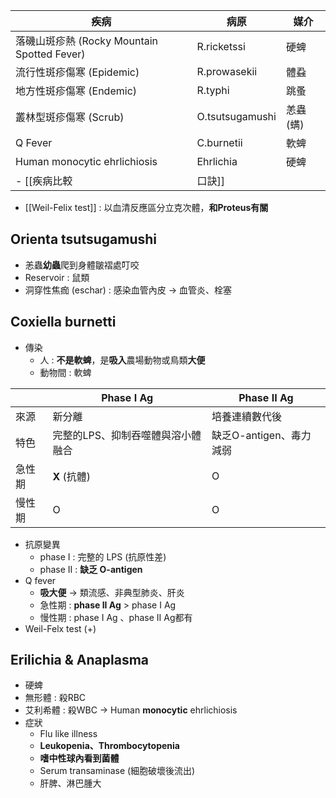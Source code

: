 | 疾病                                        | 病原            | 媒介      |
|---------------------------------------------|-----------------|-----------|
| 落磯山斑疹熱 (Rocky Mountain Spotted Fever) | R.ricketssi     | 硬蜱      |
| 流行性斑疹傷寒 (Epidemic)                   | R.prowasekii    | 體蝨      |
| 地方性斑疹傷寒 (Endemic)                    | R.typhi         | 跳蚤      |
| 叢林型斑疹傷寒 (Scrub)                      | O.tsutsugamushi | 恙蟲 (螨) |
| Q Fever                                     | C.burnetii      | 軟蜱      |
| Human monocytic ehrlichiosis                | Ehrlichia       | 硬蜱      |
- [[疾病比較|口訣]]
- [[Weil-Felix test]] : 以血清反應區分立克次體，**和Proteus有關**
## Orienta tsutsugamushi
- 恙蟲**幼蟲**爬到身體皺褶處叮咬
- Reservoir : 鼠類
- 洞穿性焦痂 (eschar) : 感染血管內皮 -> 血管炎、栓塞
## Coxiella burnetti
- 傳染
	- 人 : **不是軟蜱**，是**吸入**農場動物或鳥類**大便**
	- 動物間 : 軟蜱

|          | Phase I  Ag                                        | Phase II Ag             |
|----------|-----------------------------------------------------|--------------------------|
| 來源     | 新分離                                              | 培養連續數代後           | 
| 特色     | 完整的LPS、抑制吞噬體與溶小體融合 | 缺乏O-antigen、毒力減弱 | 僅老鼠CDR     |
| 急性期   | **X** (抗體)                                              | O                        | 
| 慢性期   | O                                                   | O                        |
- 抗原變異
	- phase I : 完整的 LPS (抗原性差) 
	- phase II : **缺乏 O-antigen**
- Q fever
	- **吸大便** -> 類流感、非典型肺炎、肝炎
	- 急性期 : **phase II Ag** > phase I Ag
	- 慢性期 : phase I Ag 、phase II Ag都有
- Weil-Felx test (+)
## Erilichia  & Anaplasma
- 硬蜱
- 無形體 : 殺RBC
- 艾利希體 : 殺WBC -> Human **monocytic** ehrlichiosis
- 症狀
	- Flu like illness
	- **Leukopenia、Thrombocytopenia**
	- **嗜中性球內看到菌體**
	- Serum transaminase (細胞破壞後流出)
	- 肝脾、淋巴腫大